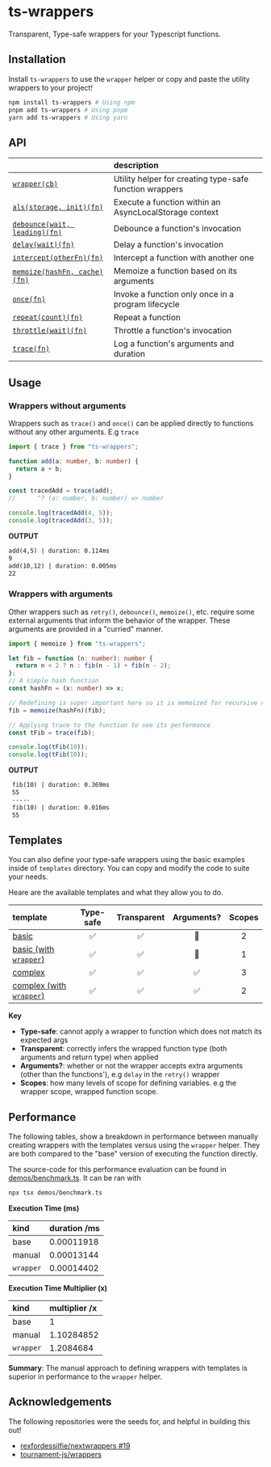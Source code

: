 # ts-wrappers

Transparent, Type-safe wrappers for your Typescript functions.

## Installation

Install `ts-wrappers` to use the `wrapper` helper or copy and paste the utility wrappers to your project!

```bash
npm install ts-wrappers # Using npm
pnpm add ts-wrappers # Using pnpm
yarn add ts-wrappers # Using yarn
```

## API

|                                                           | description                                             |
| :-------------------------------------------------------- | :------------------------------------------------------ |
| [`wrapper(cb)`](./src/wrapper.ts)                         | Utility helper for creating type-safe function wrappers |
| [`als(storage, init)(fn)`](./src/common/als.ts)           | Execute a function within an AsyncLocalStorage context  |
| [`debounce(wait, leading)(fn)`](./src/common/debounce.ts) | Debounce a function's invocation                        |
| [`delay(wait)(fn)`](./src/common/delay.ts)                | Delay a function's invocation                           |
| [`intercept(otherFn)(fn)`](./src/common/intercept.ts)     | Intercept a function with another one                   |
| [`memoize(hashFn, cache)(fn)`](./src/common/memoize.ts)   | Memoize a function based on its arguments               |
| [`once(fn)`](./src/common/once.ts)                        | Invoke a function only once in a program lifecycle      |
| [`repeat(count)(fn)`](./src/common/repeat.ts)             | Repeat a function                                       |
| [`throttle(wait)(fn)`](./src/common/throttle.ts)          | Throttle a function's invocation                        |
| [`trace(fn)`](./src/common/trace.ts)                      | Log a function's arguments and duration                 |

## Usage

### Wrappers without arguments

Wrappers such as `trace()` and `once()` can be applied directly to functions without any other arguments.
E.g `trace`

```ts
import { trace } from "ts-wrappers";

function add(a: number, b: number) {
  return a + b;
}

const tracedAdd = trace(add);
//      ^? (a: number, b: number) => number

console.log(tracedAdd(4, 5));
console.log(tracedAdd(3, 5));
```

**OUTPUT**

```txt
add(4,5) | duration: 0.114ms
9
add(10,12) | duration: 0.005ms
22
```

### Wrappers with arguments

Other wrappers such as `retry()`, `debounce()`, `memoize()`, etc. require some external arguments that inform the behavior of the wrapper. These arguments are provided in a "curried" manner.

```ts
import { memoize } from "ts-wrappers";

let fib = function (n: number): number {
  return n < 2 ? n : fib(n - 1) + fib(n - 2);
};
// A simple hash function
const hashFn = (x: number) => x;

// Redefining is super important here so it is memoized for recursive calls
fib = memoize(hashFn)(fib);

// Applying trace to the function to see its performance
const tFib = trace(fib);

console.log(tFib(10));
console.log(tFib(10));
```

**OUTPUT**

```txt
 fib(10) | duration: 0.369ms
 55
 -----
 fib(10) | duration: 0.016ms
 55
```

## Templates

You can also define your type-safe wrappers using the basic examples inside of `templates` directory.
You can copy and modify the code to suite your needs.

Heare are the available templates and what they allow you to do.

| template                                                   | Type-safe | Transparent | Arguments? | Scopes |
| :--------------------------------------------------------- | :-------: | :---------: | :--------: | :----: |
| [basic](./templates/basic.ts)                              |    ✅     |     ✅      |     🚫     |   2    |
| [basic (with `wrapper`)](./templates/wrapper/basic.ts)     |    ✅     |     ✅      |     🚫     |   1    |
| [complex](./templates/complex.ts)                          |    ✅     |     ✅      |     ✅     |   3    |
| [complex (with `wrapper`)](./templates/wrapper/complex.ts) |    ✅     |     ✅      |     ✅     |   2    |

**Key**

- **Type-safe**: cannot apply a wrapper to function which does not match its expected args
- **Transparent**: correctly infers the wrapped function type (both arguments and return type) when applied
- **Arguments?**: whether or not the wrapper accepts extra arguments (other than the functions'), e.g `delay` in the `retry()` wrapper
- **Scopes**: how many levels of scope for defining variables. e.g the wrapper scope, wrapped function scope.

## Performance

The following tables, show a breakdown in performance between manually creating wrappers with the templates versus using the `wrapper` helper. They are both compared to the "base" version of executing the function directly.

The source-code for this performance evaluation can be found in [demos/benchmark.ts](./demos/benchmark.ts). It can be ran with

```bash
npx tsx demos/benchmark.ts
```

**Execution Time (ms)**

| kind      | duration /ms |
| :-------- | :----------- |
| base      | 0.00011918   |
| manual    | 0.00013144   |
| `wrapper` | 0.00014402   |

**Execution Time Multiplier (x)**

| kind      | multiplier /x |
| :-------- | :------------ |
| base      | 1             |
| manual    | 1.10284852    |
| `wrapper` | 1.2084684     |

**Summary**: The manual approach to defining wrappers with templates is superior in performance to the `wrapper` helper.

## Acknowledgements

The following repositories were the seeds for, and helpful in building this out!

- [rexfordessilfie/nextwrappers #19](https://github.com/rexfordessilfie/nextwrappers/issues/19)
- [tournament-js/wrappers](https://github.com/tournament-js/wrappers)
